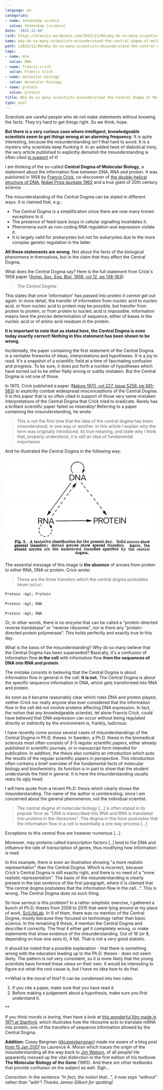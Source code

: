 ```yaml
---
language: en
categories:
- name: vetenskap-science
  value: Vetenskap (science)
date: '2015-11-04'
link: https://kraulis.wordpress.com/2015/11/04/why-do-so-many-scientists-misunderstand-the-central-dogma-of-molecular-biology/
name: why-do-so-many-scientists-misunderstand-the-central-dogma-of-molecular-biology
path: /2015/11/04/why-do-so-many-scientists-misunderstand-the-central-dogma-of-molecular-biology/
tags:
- name: dna
  value: DNA
- name: francis-crick
  value: Francis Crick
- name: molecular-biology
  value: molecular biology
- name: protein
  value: protein
title: Why do so many scientists misunderstand the Central Dogma of Molecular Biology?
type: post
---
```

Scientists are careful people who do not make statements without knowing the facts. They try hard to get things right. So we think; hope.

**But there is a very curious case where intelligent, knowledgeable scientists seem to get things wrong at an alarming frequency.** It is quite interesting, because the misunderstanding isn't that hard to avoid. It is a mystery why scientists keep flunking it. In an added twist of diabolical irony, the very article published to explicitly demolish the misunderstanding is often cited <u>in support</u> of it!

I am thinking of the so-called **Central Dogma of Molecular Biology**, a statement about the information flow between DNA, RNA and protein. It was published in 1958 by [Francis Crick](https://en.wikipedia.org/wiki/Francis_Crick), co-discoverer of [the double-helical structure of DNA](http://www.nature.com/nature/dna50/watsoncrick.pdf), [Nobel Prize laureate 1962](http://www.nobelprize.org/nobel_prizes/medicine/laureates/1962/) and a true giant of 20th century science.



The misunderstanding of the Central Dogma can be stated in different ways. It is claimed that, e.g.:

- The Central Dogma is a simplification since there are now many known exceptions to it.
- The presence of feed-back loops in cellular signalling invalidates it.
- Phenomena such as non-coding RNA regulation and expression violate it.
- It is largely valid for prokaryotes but not for eukaryotes due to the more complex genetic regulation in the latter.

**All these statements are wrong.** Not about the facts of the biological phenomena in themselves, but in the claim that they affect the Central Dogma.

What does the Central Dogma say? Here is the full statement from Crick's 1958 paper ([Symp. Soc. Exp. Biol. 1958, vol 12, pp 138-163](http://profiles.nlm.nih.gov/ps/retrieve/ResourceMetadata/SCBBZY)):

> *The Central Dogma*

This states that once 'information' has passed into protein *it cannot get out again*. In more detail, the transfer of information from nucleic acid to nucleic acid, or from nucleic acid to protein may be possible, but transfer from protein to protein, or from protein to nucleic acid is impossible. Information means here the *precise* determination of sequence, either of bases in the nucleic acid or of amino acid residues in the protein.

**It is important to note that as stated here, the Central Dogma is even today exactly correct! Nothing in this statement has been shown to be wrong.**

Incidentally, the paper containing the first statement of the Central Dogma is a veritable fireworks of ideas, interpretations and hypotheses. It is a joy to read. It's a snapshot of a scientific field at a time of fascinating confusion and progress. To be sure, it does put forth a number of hypotheses which have turned out to be either flatly wrong or subtly mistaken. But the Central Dogma is not one of those.

In 1970, Crick published a paper ([Nature 1970, vol 227, issue 5258, pp 561-563](http://www.nature.com/nature/focus/crick/pdf/crick227.pdf)) to explicitly combat widespread misconceptions of the Central Dogma. It is this paper that is so often cited in support of those very same mistaken interpretations of the Central Dogma that Crick tried to eradicate. Rarely has a brilliant scientific paper failed so miserably! Referring to a paper containing the misunderstanding, he wrote:

> This is not the first time that the idea of the central dogma has been misunderstood, in one way or another. In this article I explain why the term was originally introduced, its true meaning, and state why I think that, properly understood, it is still an idea of fundamental importance.

And he illustrated the Central Dogma in the following way:

[![central-dogma-crick-1970](/files/central-dogma-crick-1970.png)](/files/central-dogma-crick-1970.png)

The essential message of this image is **the absence** of arrows from protein to either RNA, DNA or protein. Crick wrote:

> These are the three transfers which the central dogma postulates never occur:

    Protein -&gt; Protein

    Protein -&gt; DNA

    Protein -&gt; RNA

Or, in other words, there is no enzyme that can be called a "protein-directed reverse translatase" or "reverse ribosome", nor is there any "protein-directed protein polymerase". This holds perfectly and exactly true to this day.

What is the basis of the misunderstanding? Why do so many believe that the Central Dogma has been superseded? Basically, it's a confusion of information flow **in the cell** with information flow **from the sequences of DNA into RNA and protein**.

The mistake consists in believing that the Central Dogma is about information flow in general in the cell. **It is not.** The Central Dogma is about the specific sequence information in DNA, which gets transformed into RNA and protein.

As soon as it became reasonably clear which roles DNA and protein played, neither Crick nor really anyone else ever considered that the information flow in the cell did not involve proteins affecting DNA expression. In fact, the notion that any knowledgeable scientist, let alone Francis Crick, could have believed that DNA expression can occur without being regulated directly or indirectly by the environment is, frankly, ludicrous.

I have recently come across several cases of misunderstandings of the Central Dogma in Ph.D. theses. In Sweden, a Ph.D. thesis in the biomedical sciences most often consists of 3-5 regular scientific papers, either already published in scientific journals, or in manuscript form intended for publication. In addition, the thesis also contains an introduction which puts the results of the regular scientific papers in perspective. This introduction often contains a brief overview of the fundamental facts of molecular biology and biochemistry. Its function is in part to show that the student understands the field in general. It is here the misunderstanding usually rears its ugly head.

I will here quote from a recent Ph.D. thesis which clearly shows the misunderstanding. The name of the author is uninteresting, since I am concerned about the general phenomenon, not the individual scientist.

> The central dogma of molecular biology [...] is often stated in its popular form as "DNA is transcribed into RNA and RNA is translated into proteins in the ribosomes". The dogma in this form postulates that the information flow in a cell is essentially a one way process [...]

Exceptions to this central flow are however numerous [...]

Moreover, may proteins called transcription factors [..] bind to the DNA and influence the rate of transcription of genes, thus modifying how information is read.

In this example, there is even an illustration showing "a more realistic representation" than the Central Dogma. Which is incorrect, because Crick's Central Dogma is still exactly right, and there is no need of a "more realistic representation". The basis of the misunderstanding is clearly present in the last sentence of the first paragraph, where it is claimed that "the central dogma postulates that the information flow in the cell...". This is wrong. The Central Dogma does no such thing.

So how serious is this problem? In a rather simplistic exercise, I gathered a bunch of Ph.D. theses from 2009 to 2015 that were lying around at my place of work, [SciLifeLab](http://www.scilifelab.se/). In 9 of them, there was no mention of the Central Dogma, mostly because they focused on technology rather than basic science. In the remaining 8 thesis, 4 mention the Central Dogma and describe it correctly. The final 4 either get it completely wrong, or make statements that show evidence of the misunderstanding. Out of 16 (or 8, depending on how one sees it), 4 fail. That is not a very good statistic.

It should be noted that a possible explanation - that there is something wrong with the education leading up to the Ph.D. theses - does not seem likely. The pattern is not very consistent, so it is more likely that the young scientists have formed these views on their own. It would be interesting to figure out what the root cause is, but I have no idea how to do that.

**What is the moral of this? It can be condensed into two rules:

1. If you cite a paper, make sure that you have read it.
2. Before making a judgement about a hypothesis, make sure you first understand it.

**

If you think morals is boring, then have a look at [this wonderful film made in 1971 at Stanford](https://www.youtube.com/watch?v=WTRmvnlNVw4), which illustrates how the ribosome acts to translate mRNA into protein, one of the transfers of sequence information allowed by the Central Dogma.

**Addition:** Casey Bergman ([@caseybergman](https://twitter.com/caseybergman)) made me aware of a blog post [from 15 Jan 2007](http://sandwalk.blogspot.co.uk/2007/01/central-dogma-of-molecular-biology.html?m=1) by Laurence A. Moran  which traces the origin of the misunderstanding all the way back to [Jim Watson](https://en.wikipedia.org/wiki/James_Watson), of all people! He apparently messed up the vital distinction in the first edition of his textbook **The Molecular Biology of the Gene** (1965). And there are other textbooks that provide confusion on the subject as well. Sigh...

*Correction: In the sentence "In fact, the notion that...", it now says "without" rather than "with"! Thanks James Gilbert for spotting!*

